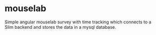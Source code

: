 # mouselab
Simple angular mouselab survey with time tracking which connects to a Slim backend and stores the data in a mysql database.
